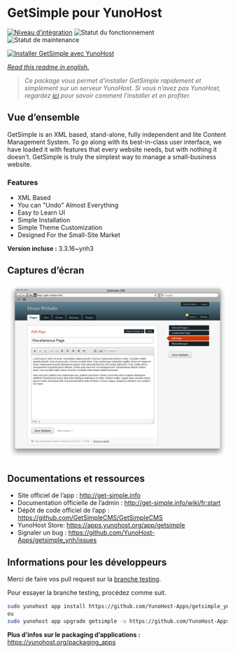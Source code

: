 <!--
N.B.: This README was automatically generated by https://github.com/YunoHost/apps/tree/master/tools/readme_generator
It shall NOT be edited by hand.
-->

# GetSimple pour YunoHost

[![Niveau d’intégration](https://dash.yunohost.org/integration/getsimple.svg)](https://dash.yunohost.org/appci/app/getsimple) ![Statut du fonctionnement](https://ci-apps.yunohost.org/ci/badges/getsimple.status.svg) ![Statut de maintenance](https://ci-apps.yunohost.org/ci/badges/getsimple.maintain.svg)

[![Installer GetSimple avec YunoHost](https://install-app.yunohost.org/install-with-yunohost.svg)](https://install-app.yunohost.org/?app=getsimple)

*[Read this readme in english.](./README.md)*

> *Ce package vous permet d’installer GetSimple rapidement et simplement sur un serveur YunoHost.
Si vous n’avez pas YunoHost, regardez [ici](https://yunohost.org/#/install) pour savoir comment l’installer et en profiter.*

## Vue d’ensemble

GetSimple is an XML based, stand-alone, fully independent and lite Content Management System. To go along with its best-in-class user interface, we have loaded it with features that every website needs, but with nothing it doesn't. GetSimple is truly the simplest way to manage a small-business website.

### Features

- XML Based
- You can "Undo" Almost Everything
- Easy to Learn UI
- Simple Installation
- Simple Theme Customization
- Designed For the Small-Site Market

**Version incluse :** 3.3.16~ynh3

## Captures d’écran

![Capture d’écran de GetSimple](./doc/screenshots/screenshot_editpage.png)

## Documentations et ressources

* Site officiel de l’app : <http://get-simple.info>
* Documentation officielle de l’admin : <http://get-simple.info/wiki/fr:start>
* Dépôt de code officiel de l’app : <https://github.com/GetSimpleCMS/GetSimpleCMS>
* YunoHost Store: <https://apps.yunohost.org/app/getsimple>
* Signaler un bug : <https://github.com/YunoHost-Apps/getsimple_ynh/issues>

## Informations pour les développeurs

Merci de faire vos pull request sur la [branche testing](https://github.com/YunoHost-Apps/getsimple_ynh/tree/testing).

Pour essayer la branche testing, procédez comme suit.

``` bash
sudo yunohost app install https://github.com/YunoHost-Apps/getsimple_ynh/tree/testing --debug
ou
sudo yunohost app upgrade getsimple -u https://github.com/YunoHost-Apps/getsimple_ynh/tree/testing --debug
```

**Plus d’infos sur le packaging d’applications :** <https://yunohost.org/packaging_apps>